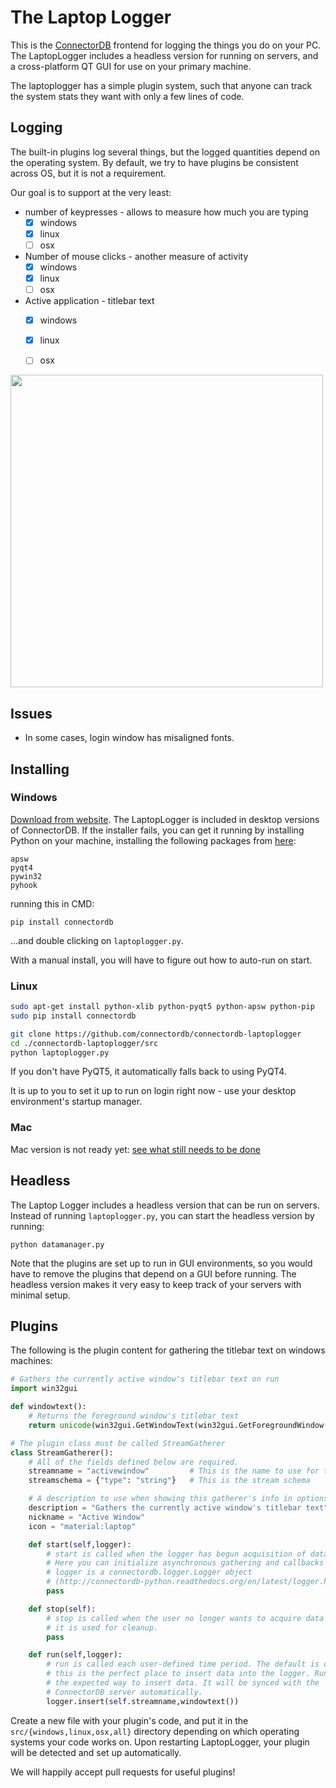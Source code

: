 The Laptop Logger
==================

This is the [ConnectorDB](https://connectordb.github.io) frontend for logging the things you do on your PC. The LaptopLogger includes a headless version for running on servers, and a cross-platform QT GUI for use on your primary machine.

The laptoplogger has a simple plugin system, such that anyone can track the system stats they want with only a few lines of code.

## Logging
The built-in plugins log several things, but the logged quantities depend on the operating system.
By default, we try to have plugins be consistent across OS, but it is not a requirement.

Our goal is to support at the very least:
- number of keypresses - allows to measure how much you are typing
	- [x] windows
	- [x] linux
	- [ ] osx
- Number of mouse clicks - another measure of activity
	- [x] windows
	- [x] linux
	- [ ] osx
- Active application - titlebar text
	- [x] windows
	- [x] linux
	- [ ] osx


<img src="https://raw.githubusercontent.com/connectordb/connectordb-laptoplogger/master/laptoplogger.png" width="500"/>


## Issues
- In some cases, login window has misaligned fonts.

## Installing

### Windows
[Download from website](https://connectordb.io/download). The LaptopLogger is included in desktop versions of ConnectorDB. If the installer fails, you can get it running
by installing Python on your machine, installing the following packages from [here](http://www.lfd.uci.edu/~gohlke/pythonlibs/):
```
apsw
pyqt4
pywin32
pyhook
```

running this in CMD:
```
pip install connectordb
```

...and double clicking on `laptoplogger.py`.

With a manual install, you will have to figure out how to auto-run on start.

### Linux

```bash
sudo apt-get install python-xlib python-pyqt5 python-apsw python-pip
sudo pip install connectordb

git clone https://github.com/connectordb/connectordb-laptoplogger
cd ./connectordb-laptoplogger/src
python laptoplogger.py
```

If you don't have PyQT5, it automatically falls back to using PyQT4.

It is up to you to set it up to run on login right now - use your desktop environment's startup manager.

### Mac

Mac version is not ready yet: [see what still needs to be done](https://github.com/connectordb/connectordb-laptoplogger/issues/2)

## Headless

The Laptop Logger includes a headless version that can be run on servers. Instead of running `laptoplogger.py`,
you can start the headless version by running:

```
python datamanager.py
```

Note that the plugins are set up to run in GUI environments, so you would have to remove the plugins that depend on a GUI
before running. The headless version makes it very easy to keep track of your servers with minimal setup.

## Plugins

The following is the plugin content for gathering the titlebar text on windows machines:

```python
# Gathers the currently active window's titlebar text on run
import win32gui

def windowtext():
	# Returns the foreground window's titlebar text
	return unicode(win32gui.GetWindowText(win32gui.GetForegroundWindow()),errors="ignore")

# The plugin class must be called StreamGatherer
class StreamGatherer():
	# All of the fields defined below are required.
	streamname = "activewindow"         # This is the name to use for the stream
	streamschema = {"type": "string"}   # This is the stream schema

	# A description to use when showing this gatherer's info in options
	description = "Gathers the currently active window's titlebar text"
	nickname = "Active Window"
	icon = "material:laptop"

	def start(self,logger):
		# start is called when the logger has begun acquisition of data.
		# Here you can initialize asynchronous gathering and callbacks
		# logger is a connectordb.logger.Logger object
		# (http://connectordb-python.readthedocs.org/en/latest/logger.html)
		pass

	def stop(self):
		# stop is called when the user no longer wants to acquire data from your plugin.
		# it is used for cleanup.
		pass

	def run(self,logger):
		# run is called each user-defined time period. The default is once every 4 seconds.
		# this is the perfect place to insert data into the logger. Running logger.insert is
		# the expected way to insert data. It will be synced with the
		# ConnectorDB server automatically.
		logger.insert(self.streamname,windowtext())

```

Create a new file with your plugin's code, and put it in the `src/{windows,linux,osx,all}` directory depending on which operating systems your code works on. Upon restarting LaptopLogger, your plugin will be detected and set up automatically.

We will happily accept pull requests for useful plugins!
